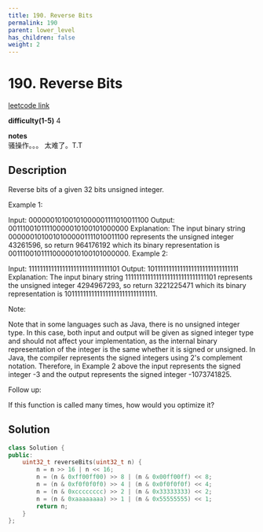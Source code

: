 ```yaml
---
title: 190. Reverse Bits
permalink: 190
parent: lower_level
has_children: false
weight: 2
---
```

# 190. Reverse Bits
[leetcode link](https://leetcode.com/problems/reverse-bits/)

**difficulty(1-5)** 
4

**notes**   
骚操作。。。 太难了。T.T

## Description
Reverse bits of a given 32 bits unsigned integer.
 

Example 1:

Input: 00000010100101000001111010011100
Output: 00111001011110000010100101000000
Explanation: The input binary string 00000010100101000001111010011100 represents the unsigned integer 43261596, so return 964176192 which its binary representation is 00111001011110000010100101000000.
Example 2:

Input: 11111111111111111111111111111101
Output: 10111111111111111111111111111111
Explanation: The input binary string 11111111111111111111111111111101 represents the unsigned integer 4294967293, so return 3221225471 which its binary representation is 10111111111111111111111111111111.
 

Note:

Note that in some languages such as Java, there is no unsigned integer type. In this case, both input and output will be given as signed integer type and should not affect your implementation, as the internal binary representation of the integer is the same whether it is signed or unsigned.
In Java, the compiler represents the signed integers using 2's complement notation. Therefore, in Example 2 above the input represents the signed integer -3 and the output represents the signed integer -1073741825.
 

Follow up:

If this function is called many times, how would you optimize it?


## Solution
```c++
class Solution {
public:
    uint32_t reverseBits(uint32_t n) {
        n = n >> 16 | n << 16;
        n = (n & 0xff00ff00) >> 8 | (n & 0x00ff00ff) << 8;
        n = (n & 0xf0f0f0f0) >> 4 | (n & 0x0f0f0f0f) << 4;
        n = (n & 0xcccccccc) >> 2 | (n & 0x33333333) << 2;
        n = (n & 0xaaaaaaaa) >> 1 | (n & 0x55555555) << 1;
        return n;
    }
};
```


